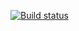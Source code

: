 [![Build status](https://ci.appveyor.com/api/projects/status/0dd752jk416uxlun?svg=true)](https://ci.appveyor.com/project/JapaneseeMen/seleniumcard)
